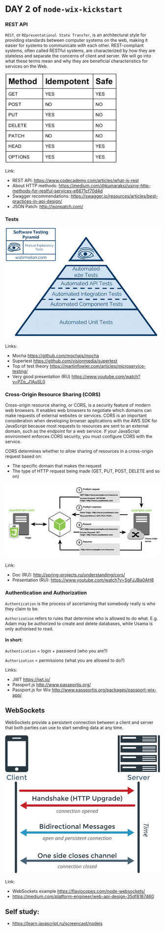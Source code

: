 # DAY 2 of `node-wix-kickstart` 

### REST API

`REST`, or `REpresentational State Transfer`, is an architectural style for providing standards between computer systems on the web, making it easier for systems to communicate with each other. 
REST-compliant systems, often called RESTful systems, are characterized by how they are stateless and separate the concerns of client and server. We will go into what these terms mean and why they are beneficial characteristics for services on the Web.

![](../static/http-methods.png)

Link:

 - REST API: https://www.codecademy.com/articles/what-is-rest
 - About HTTP methods: https://medium.com/@kumaraksi/using-http-methods-for-restful-services-e6671cf70d4d
 - Swagger recommendations: https://swagger.io/resources/articles/best-practices-in-api-design/
 - JSON Patch: http://jsonpatch.com/

### Tests

![](../static/test-pyramid.png)

Links: 

 - Mocha https://github.com/mochajs/mocha
 - Supertest https://github.com/visionmedia/supertest
 - Top of test theory https://martinfowler.com/articles/microservice-testing/
 - Very good presentation (RU) https://www.youtube.com/watch?v=PZq_J1AuSL0


### Cross-Origin Resource Sharing (CORS)
    
Cross-origin resource sharing, or CORS, is a security feature of modern web browsers. It enables web browsers to negotiate which domains can make requests of external websites or services. CORS is an important consideration when developing browser applications with the AWS SDK for JavaScript because most requests to resources are sent to an external domain, such as the endpoint for a web service. If your JavaScript environment enforces CORS security, you must configure CORS with the service.

CORS determines whether to allow sharing of resources in a cross-origin request based on:

 - The specific domain that makes the request
 - The type of HTTP request being made (GET, PUT, POST, DELETE and so on)
    
![](../static/cors-overview.png)

Link: 
 - Doc (RU): http://spring-projects.ru/understanding/cors/
 - Presentation (RU): https://www.youtube.com/watch?v=SgFJJBa0AH8


### Authentication and Authorization

`Authentication` is the process of ascertaining that somebody really is who they claim to be.

`Authorization` refers to rules that determine who is allowed to do what. E.g. Adam may be authorized to create and delete databases, while Usama is only authorised to read.

#### In short:

`Authentication` = login + password (who you are?)

`Authorization` = permissions (what you are allowed to do?)

Links:

 - JWT https://jwt.io/
 - Passport.js http://www.passportjs.org/
 - Passport.js for Wix http://www.passportjs.org/packages/passport-wix-app/


## WebSockets

WebSockets provide a persistent connection between a client and server that both parties can use to start sending data at any time.

![](../static/websockets.png)

Link:

 - WebSockets example https://flaviocopes.com/node-websockets/
 - https://medium.com/platform-engineer/web-api-design-35df8167460


## Self study:

 - https://learn.javascript.ru/screencast/nodejs
